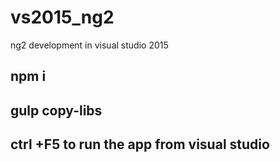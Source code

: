 # vs2015_ng2
ng2 development in visual studio 2015

## npm i 
## gulp copy-libs
## ctrl +F5 to run the app from visual studio
